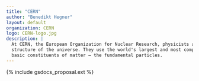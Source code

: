 ```yaml
---
title: "CERN"
author: "Benedikt Hegner"
layout: default
organization: CERN
logo: CERN-logo.jpg
description: |
  At CERN, the European Organization for Nuclear Research, physicists and engineers are probing the fundamental
  structure of the universe. They use the world's largest and most complex scientific instruments to study the
  basic constituents of matter – the fundamental particles.
---
```


{% include gsdocs_proposal.ext %}

